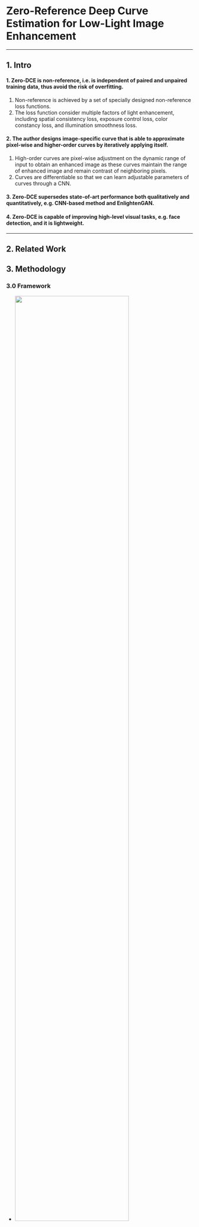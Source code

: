 # Zero-Reference Deep Curve Estimation for Low-Light Image Enhancement
* * *
## 1. Intro
#### 1. Zero-DCE is non-reference, i.e. is independent of paired and unpaired training data, thus avoid the risk of overfitting.
   1. Non-reference is achieved by a set of specially designed non-reference loss functions.
   2. The loss function consider multiple factors of light enhancement, including spatial consistency loss, exposure control loss, color constancy loss, and illumination smoothness loss.
#### 2. The author designs image-specific curve that is able to approximate pixel-wise and higher-order curves by iteratively applying itself.
   1. High-order curves are pixel-wise adjustment on the dynamic range of input to obtain an enhanced image as these curves maintain the range of enhanced image and remain contrast of neighboring pixels.
   2. Curves are differentiable so that we can learn adjustable parameters of curves through a CNN.
#### 3. Zero-DCE supersedes state-of-art performance both qualitatively and quantitatively, e.g. CNN-based method and EnlightenGAN.
#### 4. Zero-DCE is capable of improving high-level visual tasks, e.g. face detection, and it is lightweight.
* * * 
## 2. Related Work

## 3. Methodology
### 3.0 Framework
* <img src="https://raw.githubusercontent.com/TheLissandra1/Nest-of-Lisa/master/ImageLinks_LIME_Zero_DCE/DCENetFramework.png" width="80%">
### 3.1 Light-Enhancement Curve (LE-Curve) 💜
   > * This self-adaptive curve parameters only depend on the input image.
   > * Three objectives: 1) each pixel value of the enhanced image should be in the normalized range of [0,1] to avoid information loss induced by overflow truncation; 2) this curve should be monotonous to preserve the differences (contrast) of neighboring pixels; 3) the form of this curve should be as simple as possible and  differentiable in the process of gradient backpropagation.
   > * LE-Curve: 
   >   <img src='https://raw.githubusercontent.com/TheLissandra1/Nest-of-Lisa/master/ImageLinks_LIME_Zero_DCE/LECurve.png' width="30%">
   > * High-order Curve:
   >   <img src="https://raw.githubusercontent.com/TheLissandra1/Nest-of-Lisa/master/ImageLinks_LIME_Zero_DCE/High_Order_Curve.png" width="40%">
   > * Pixel-wise Curve:
   >   <img src="https://raw.githubusercontent.com/TheLissandra1/Nest-of-Lisa/master/ImageLinks_LIME_Zero_DCE/Pixel-wise_Curve.png" width="40%">
   > * An example of the pixel-wise curve parameter maps with average iterations (n=8) and normalized values to the range of [0,1], b, c, d represent the averaged best-fitting curve parameter maps of R, G and B channels, respectively.
### 3.2 DCE-Net
* Framework
* <img src = "https://raw.githubusercontent.com/TheLissandra1/Nest-of-Lisa/master/ImageLinks_LIME_Zero_DCE/DCENet.png" width="70%">
* Code Interpretation
```python
import torch
import torch.nn as nn
import math
import pytorch_colors as colors
import numpy as np

class enhance_net_nopool(nn.Module):  #创建增强网络结构

	def __init__(self):
		super(enhance_net_nopool, self).__init__()

		self.relu = nn.ReLU(inplace=True) 

		number_f = 32  #通道为32个
		self.e_conv1 = nn.Conv2d(3,number_f,3,1,1,bias=True) 
		self.e_conv2 = nn.Conv2d(number_f,number_f,3,1,1,bias=True) 
		self.e_conv3 = nn.Conv2d(number_f,number_f,3,1,1,bias=True) 
		self.e_conv4 = nn.Conv2d(number_f,number_f,3,1,1,bias=True) 
		self.e_conv5 = nn.Conv2d(number_f*2,number_f,3,1,1,bias=True) 
		self.e_conv6 = nn.Conv2d(number_f*2,number_f,3,1,1,bias=True) 
		self.e_conv7 = nn.Conv2d(number_f*2,24,3,1,1,bias=True)       #创建7个卷积层

		self.maxpool = nn.MaxPool2d(2, stride=2, return_indices=False, ceil_mode=False)   #最大池化层
		self.upsample = nn.UpsamplingBilinear2d(scale_factor=2)   #用于2D数据的线性插值算法  
		
	def forward(self, x):   

		x1 = self.relu(self.e_conv1(x))
		# p1 = self.maxpool(x1)
		x2 = self.relu(self.e_conv2(x1))
		# p2 = self.maxpool(x2)
		x3 = self.relu(self.e_conv3(x2))
		# p3 = self.maxpool(x3)
		x4 = self.relu(self.e_conv4(x3))

		x5 = self.relu(self.e_conv5(torch.cat([x3,x4],1)))  #在维度1上拼接x3,x4
		# x5 = self.upsample(x5)
		x6 = self.relu(self.e_conv6(torch.cat([x2,x5],1)))

		x_r = F.tanh(self.e_conv7(torch.cat([x1,x6],1)))
		r1,r2,r3,r4,r5,r6,r7,r8 = torch.split(x_r, 3, dim=1)  ##在维度1上进行划分，每大块包含3个小块


		x = x + r1*(torch.pow(x,2)-x)
		x = x + r2*(torch.pow(x,2)-x)
		x = x + r3*(torch.pow(x,2)-x)
		enhance_image_1 = x + r4*(torch.pow(x,2)-x)		
		x = enhance_image_1 + r5*(torch.pow(enhance_image_1,2)-enhance_image_1)		
		x = x + r6*(torch.pow(x,2)-x)	
		x = x + r7*(torch.pow(x,2)-x)
		enhance_image = x + r8*(torch.pow(x,2)-x)
		r = torch.cat([r1,r2,r3,r4,r5,r6,r7,r8],1)
		return enhance_image_1,enhance_image,r
```

### 3.3 Non-Reference Loss Functions 💜 
##### Spatial Consistency Loss
* <img src = "https://raw.githubusercontent.com/TheLissandra1/Nest-of-Lisa/master/ImageLinks_LIME_Zero_DCE/Spatial_Consistency_Loss.png" width="35%">
##### Exposure Control Loss
* <img src = "https://raw.githubusercontent.com/TheLissandra1/Nest-of-Lisa/master/ImageLinks_LIME_Zero_DCE/Exposure_Control_Loss.png" width="21%">
##### Color Constancy Loss
* <img src = "https://raw.githubusercontent.com/TheLissandra1/Nest-of-Lisa/master/ImageLinks_LIME_Zero_DCE/Color_Constancy_Loss.png" width="40%">
##### Illumination Smoothness Loss
* <img src = "https://raw.githubusercontent.com/TheLissandra1/Nest-of-Lisa/master/ImageLinks_LIME_Zero_DCE/Illumination_Smoothness_Loss.png" width="40%">
#### Total Loss
* <img src = "https://raw.githubusercontent.com/TheLissandra1/Nest-of-Lisa/master/ImageLinks_LIME_Zero_DCE/Total_Loss.png" width="40%">

* Code Implemetation 
* 
```python
import torch
import torch.nn as nn
import torch.nn.functional as F
import math
from torchvision.models.vgg import vgg16
import pytorch_colors as colors
import numpy as np

class L_color(nn.Module):

    def __init__(self):
        super(L_color, self).__init__()

    def forward(self, x ):

        b,c,h,w = x.shape

        mean_rgb = torch.mean(x,[2,3],keepdim=True)
        mr,mg, mb = torch.split(mean_rgb, 1, dim=1)
        Drg = torch.pow(mr-mg,2)
        Drb = torch.pow(mr-mb,2)
        Dgb = torch.pow(mb-mg,2)
        k = torch.pow(torch.pow(Drg,2) + torch.pow(Drb,2) + torch.pow(Dgb,2),0.5)


        return k

			
class L_spa(nn.Module):

    def __init__(self):
        super(L_spa, self).__init__()
        # print(1)kernel = torch.FloatTensor(kernel).unsqueeze(0).unsqueeze(0)
        kernel_left = torch.FloatTensor( [[0,0,0],[-1,1,0],[0,0,0]]).cuda().unsqueeze(0).unsqueeze(0)
        kernel_right = torch.FloatTensor( [[0,0,0],[0,1,-1],[0,0,0]]).cuda().unsqueeze(0).unsqueeze(0)
        kernel_up = torch.FloatTensor( [[0,-1,0],[0,1, 0 ],[0,0,0]]).cuda().unsqueeze(0).unsqueeze(0)
        kernel_down = torch.FloatTensor( [[0,0,0],[0,1, 0],[0,-1,0]]).cuda().unsqueeze(0).unsqueeze(0)
        self.weight_left = nn.Parameter(data=kernel_left, requires_grad=False)
        self.weight_right = nn.Parameter(data=kernel_right, requires_grad=False)
        self.weight_up = nn.Parameter(data=kernel_up, requires_grad=False)
        self.weight_down = nn.Parameter(data=kernel_down, requires_grad=False)
        self.pool = nn.AvgPool2d(4)
    def forward(self, org , enhance ):
        b,c,h,w = org.shape

        org_mean = torch.mean(org,1,keepdim=True)
        enhance_mean = torch.mean(enhance,1,keepdim=True)

        org_pool =  self.pool(org_mean)			
        enhance_pool = self.pool(enhance_mean)	

        weight_diff =torch.max(torch.FloatTensor([1]).cuda() + 10000*torch.min(org_pool - torch.FloatTensor([0.3]).cuda(),torch.FloatTensor([0]).cuda()),torch.FloatTensor([0.5]).cuda())
        E_1 = torch.mul(torch.sign(enhance_pool - torch.FloatTensor([0.5]).cuda()) ,enhance_pool-org_pool)


        D_org_letf = F.conv2d(org_pool , self.weight_left, padding=1)
        D_org_right = F.conv2d(org_pool , self.weight_right, padding=1)
        D_org_up = F.conv2d(org_pool , self.weight_up, padding=1)
        D_org_down = F.conv2d(org_pool , self.weight_down, padding=1)

        D_enhance_letf = F.conv2d(enhance_pool , self.weight_left, padding=1)
        D_enhance_right = F.conv2d(enhance_pool , self.weight_right, padding=1)
        D_enhance_up = F.conv2d(enhance_pool , self.weight_up, padding=1)
        D_enhance_down = F.conv2d(enhance_pool , self.weight_down, padding=1)

        D_left = torch.pow(D_org_letf - D_enhance_letf,2)
        D_right = torch.pow(D_org_right - D_enhance_right,2)
        D_up = torch.pow(D_org_up - D_enhance_up,2)
        D_down = torch.pow(D_org_down - D_enhance_down,2)
        E = (D_left + D_right + D_up +D_down)
        # E = 25*(D_left + D_right + D_up +D_down)

        return E
class L_exp(nn.Module):

    def __init__(self,patch_size,mean_val):
        super(L_exp, self).__init__()
        # print(1)
        self.pool = nn.AvgPool2d(patch_size)
        self.mean_val = mean_val
    def forward(self, x ):

        b,c,h,w = x.shape
        x = torch.mean(x,1,keepdim=True)
        mean = self.pool(x)

        d = torch.mean(torch.pow(mean- torch.FloatTensor([self.mean_val] ).cuda(),2))
        return d
        
class L_TV(nn.Module):
    def __init__(self,TVLoss_weight=1):
        super(L_TV,self).__init__()
        self.TVLoss_weight = TVLoss_weight

    def forward(self,x):
        batch_size = x.size()[0]
        h_x = x.size()[2]
        w_x = x.size()[3]
        count_h =  (x.size()[2]-1) * x.size()[3]
        count_w = x.size()[2] * (x.size()[3] - 1)
        h_tv = torch.pow((x[:,:,1:,:]-x[:,:,:h_x-1,:]),2).sum()
        w_tv = torch.pow((x[:,:,:,1:]-x[:,:,:,:w_x-1]),2).sum()
        return self.TVLoss_weight*2*(h_tv/count_h+w_tv/count_w)/batch_size
class Sa_Loss(nn.Module):
    def __init__(self):
        super(Sa_Loss, self).__init__()
        # print(1)
    def forward(self, x ):
        # self.grad = np.ones(x.shape,dtype=np.float32)
        b,c,h,w = x.shape
        # x_de = x.cpu().detach().numpy()
        r,g,b = torch.split(x , 1, dim=1)
        mean_rgb = torch.mean(x,[2,3],keepdim=True)
        mr,mg, mb = torch.split(mean_rgb, 1, dim=1)
        Dr = r-mr
        Dg = g-mg
        Db = b-mb
        k =torch.pow( torch.pow(Dr,2) + torch.pow(Db,2) + torch.pow(Dg,2),0.5)
        # print(k)
        

        k = torch.mean(k)
        return k

class perception_loss(nn.Module):
    def __init__(self):
        super(perception_loss, self).__init__()
        features = vgg16(pretrained=True).features
        self.to_relu_1_2 = nn.Sequential() 
        self.to_relu_2_2 = nn.Sequential() 
        self.to_relu_3_3 = nn.Sequential()
        self.to_relu_4_3 = nn.Sequential()

        for x in range(4):
            self.to_relu_1_2.add_module(str(x), features[x])
        for x in range(4, 9):
            self.to_relu_2_2.add_module(str(x), features[x])
        for x in range(9, 16):
            self.to_relu_3_3.add_module(str(x), features[x])
        for x in range(16, 23):
            self.to_relu_4_3.add_module(str(x), features[x])
        
        # don't need the gradients, just want the features
        for param in self.parameters():
            param.requires_grad = False

    def forward(self, x):
        h = self.to_relu_1_2(x)
        h_relu_1_2 = h
        h = self.to_relu_2_2(h)
        h_relu_2_2 = h
        h = self.to_relu_3_3(h)
        h_relu_3_3 = h
        h = self.to_relu_4_3(h)
        h_relu_4_3 = h
        # out = (h_relu_1_2, h_relu_2_2, h_relu_3_3, h_relu_4_3)
        return h_relu_4_3
```
## 4. Experiments
### 4.0 Dataloader
* Code Implementation
* 
```python
import os
import sys

import torch
import torch.utils.data as data

import numpy as np
from PIL import Image
import glob
import random
import cv2

random.seed(1143)


def populate_train_list(lowlight_images_path):

	image_list_lowlight = glob.glob(lowlight_images_path + "*.jpg")

	train_list = image_list_lowlight

	random.shuffle(train_list)

	return train_list

	
class lowlight_loader(data.Dataset):

	def __init__(self, lowlight_images_path):

		self.train_list = populate_train_list(lowlight_images_path) 
		self.size = 256

		self.data_list = self.train_list
		print("Total training examples:", len(self.train_list))


		

	def __getitem__(self, index):

		data_lowlight_path = self.data_list[index]
		
		data_lowlight = Image.open(data_lowlight_path)
		
		data_lowlight = data_lowlight.resize((self.size,self.size), Image.ANTIALIAS)

		data_lowlight = (np.asarray(data_lowlight)/255.0) 
		data_lowlight = torch.from_numpy(data_lowlight).float()

		return data_lowlight.permute(2,0,1)

	def __len__(self):
		return len(self.data_list)


```
### 4.1 Ablation Study
##### Contribution of Each Loss
##### Effect of Parameter Settings
##### Impact of Training Data

### 4.2 Benchmark Evaluations
##### Visual and Perceptual Comparisons
##### Quantitative Comparisons
##### Face Detection in the Dark
### 4.3 Train and Test
#### Train
```python
import torch
import torch.nn as nn
import torchvision
import torch.backends.cudnn as cudnn
import torch.optim
import os
import sys
import argparse
import time
import dataloader
import model
import Myloss
import numpy as np
from torchvision import transforms


def weights_init(m):
    classname = m.__class__.__name__
    if classname.find('Conv') != -1:
        m.weight.data.normal_(0.0, 0.02)
    elif classname.find('BatchNorm') != -1:
        m.weight.data.normal_(1.0, 0.02)
        m.bias.data.fill_(0)


def train(config):

	os.environ['CUDA_VISIBLE_DEVICES']='0'

	DCE_net = model.enhance_net_nopool().cuda()

	DCE_net.apply(weights_init)
	if config.load_pretrain == True:
	    DCE_net.load_state_dict(torch.load(config.pretrain_dir))
	train_dataset = dataloader.lowlight_loader(config.lowlight_images_path)		
	
	train_loader = torch.utils.data.DataLoader(train_dataset, batch_size=config.train_batch_size, shuffle=True, num_workers=config.num_workers, pin_memory=True)



	L_color = Myloss.L_color()
	L_spa = Myloss.L_spa()

	L_exp = Myloss.L_exp(16,0.6)
	L_TV = Myloss.L_TV()


	optimizer = torch.optim.Adam(DCE_net.parameters(), lr=config.lr, weight_decay=config.weight_decay)
	
	DCE_net.train()

	for epoch in range(config.num_epochs):
		for iteration, img_lowlight in enumerate(train_loader):

			img_lowlight = img_lowlight.cuda()

			enhanced_image_1,enhanced_image,A  = DCE_net(img_lowlight)

			Loss_TV = 200*L_TV(A)
			
			loss_spa = torch.mean(L_spa(enhanced_image, img_lowlight))

			loss_col = 5*torch.mean(L_color(enhanced_image))

			loss_exp = 10*torch.mean(L_exp(enhanced_image))
			
			
			# best_loss
			loss =  Loss_TV + loss_spa + loss_col + loss_exp
			#

			
			optimizer.zero_grad()
			loss.backward()
			torch.nn.utils.clip_grad_norm(DCE_net.parameters(),config.grad_clip_norm)
			optimizer.step()

			if ((iteration+1) % config.display_iter) == 0:
				print("Loss at iteration", iteration+1, ":", loss.item())
			if ((iteration+1) % config.snapshot_iter) == 0:
				
				torch.save(DCE_net.state_dict(), config.snapshots_folder + "Epoch" + str(epoch) + '.pth') 		




if __name__ == "__main__":

	parser = argparse.ArgumentParser()

	# Input Parameters
	parser.add_argument('--lowlight_images_path', type=str, default="data/train_data/")
	parser.add_argument('--lr', type=float, default=0.0001)
	parser.add_argument('--weight_decay', type=float, default=0.0001)
	parser.add_argument('--grad_clip_norm', type=float, default=0.1)
	parser.add_argument('--num_epochs', type=int, default=200)
	parser.add_argument('--train_batch_size', type=int, default=8)
	parser.add_argument('--val_batch_size', type=int, default=4)
	parser.add_argument('--num_workers', type=int, default=4)
	parser.add_argument('--display_iter', type=int, default=10)
	parser.add_argument('--snapshot_iter', type=int, default=10)
	parser.add_argument('--snapshots_folder', type=str, default="snapshots/")
	parser.add_argument('--load_pretrain', type=bool, default= False)
	parser.add_argument('--pretrain_dir', type=str, default= "snapshots/Epoch99.pth")

	config = parser.parse_args()

	if not os.path.exists(config.snapshots_folder):
		os.mkdir(config.snapshots_folder)


	train(config)
	

```
* * * 
#### Test
```python
import torch
import torch.nn as nn
import torchvision
import torch.backends.cudnn as cudnn
import torch.optim
import os
import sys
import argparse
import time
import dataloader
import model
import numpy as np
from torchvision import transforms
from PIL import Image
import glob
import time



def lowlight(image_path):
	os.environ['CUDA_VISIBLE_DEVICES']='0'
	data_lowlight = Image.open(image_path)

 

	data_lowlight = (np.asarray(data_lowlight)/255.0)


	data_lowlight = torch.from_numpy(data_lowlight).float()
	data_lowlight = data_lowlight.permute(2,0,1)
	data_lowlight = data_lowlight.cuda().unsqueeze(0)

	DCE_net = model.enhance_net_nopool().cuda()
	DCE_net.load_state_dict(torch.load('snapshots/Epoch99.pth'))
	start = time.time()
	_,enhanced_image,_ = DCE_net(data_lowlight)

	end_time = (time.time() - start)
	print(end_time)
	image_path = image_path.replace('test_data','result')
	result_path = image_path
	if not os.path.exists(image_path.replace('/'+image_path.split("/")[-1],'')):
		os.makedirs(image_path.replace('/'+image_path.split("/")[-1],''))

	torchvision.utils.save_image(enhanced_image, result_path)

if __name__ == '__main__':
# test_images
	with torch.no_grad():
		filePath = 'data/test_data/'
	
		file_list = os.listdir(filePath)

		for file_name in file_list:
			test_list = glob.glob(filePath+file_name+"/*") 
			for image in test_list:
				# image = image
				print(image)
				lowlight(image)

		


```
## 5. Conclusion


## Q & A 
**Q1: How does monotonous LE-Curve preserve differences of neighboring pixels?**
    * A:

